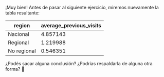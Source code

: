 ¡Muy bien! Antes de pasar al siguiente ejercicio, miremos nuevamente la tabla resultante: 

|region|average_previous_visits|
|---|---|
|Nacional|4.857143|
|Regional|1.219988|
|No regional|0.546351|

¿Podés sacar alguna conclusión? ¿Podrías respaldarla de alguna otra forma? :thought_balloon:
